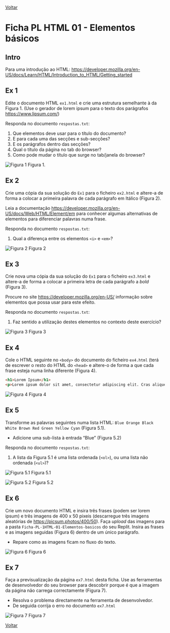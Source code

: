 [Voltar](/.tutorial/1.begin.md)

# Ficha PL HTML 01 - Elementos básicos

## Intro
Para uma introdução ao HTML: https://developer.mozilla.org/en-US/docs/Learn/HTML/Introduction_to_HTML/Getting_started

## Ex 1
Edite o documento HTML `ex1.html` e crie uma estrutura semelhante à da Figura 1.  (Use o gerador de lorem ipsum para o texto dos parágrafos https://www.lipsum.com/)

Responda no documento `respostas.txt`:

1. Que elementos deve usar para o título do documento? 
2. E para cada uma das secções e sub-secções? 
3. E os parágrafos dentro das secções?
4. Qual o título da página no tab do browser? 
5. Como pode mudar o título que surge no tab/janela do browser? 
 
![Figura 1](assets/fig1.png)
Figura 1.

## Ex 2
Crie uma cópia da sua solução do `Ex1` para o ficheiro `ex2.html` e altere-a de forma a colocar a primeira palavra de cada parágrafo em Itálico (Figura 2).

Leia a documentação https://developer.mozilla.org/en-US/docs/Web/HTML/Element/em para conhecer algumas alternativas de elementos para diferenciar palavras numa frase.
   
Responda no documento `respostas.txt`:
1. Qual a diferença entre os elementos `<i>` e `<em>`?

![Figura 2](assets/fig2.png)
Figura 2

## Ex 3
Crie nova uma cópia da sua solução do `Ex1` para o ficheiro `ex3.html` e altere-a de forma a colocar a primeira letra de cada parágrafo a *bold* (Figura 3). 

Procure no site https://developer.mozilla.org/en-US/ informação sobre elementos que possa usar para este efeito.

Responda no documento `respostas.txt`:
1. Faz sentido a utilização destes elementos no contexto deste exercício?

![Figura 3](assets/fig3.png)
Figura 3

## Ex 4
Cole o HTML seguinte no `<body>` do documento do ficheiro `ex4.html` (terá de escrever o resto do HTML do `<head>` e altere-o de forma a que cada frase esteja numa linha diferente (Figura 4).


```html
<h1>Lorem Ipsum</h1>
<p>Lorem ipsum dolor sit amet, consectetur adipiscing elit. Cras aliquet massa id enim posuere congue. Pellentesque venenatis lobortis libero at varius. Nullam sit amet sapien at arcu porta placerat eget sed metus. Interdum et malesuada fames ac ante ipsum primis in faucibus. Sed ac felis eu libero eleifend commodo. In at varius tellus. Vivamus at sollicitudin diam, sed consectetur ipsum. Proin maximus nisi est, nec porttitor est lacinia vel. Vivamus sagittis sed ante eget finibus. Ut euismod, libero vitae varius blandit, tortor est iaculis magna, ut lobortis arcu nisi eu mi. Cras tempus justo a purus dapibus faucibus. In hac habitasse platea dictumst. Suspendisse eleifend malesuada libero sit amet pretium.</p>
```

![Figura 4](assets/fig4.png)
Figura 4

## Ex 5
Transforme as palavras seguintes numa lista HTML: `Blue Orange Black White Brown Red Green Yellow Cyan` (Figura 5.1).

- Adicione uma sub-lista à entrada “Blue” (Figura 5.2)

Responda no documento `respostas.txt`:
1. A lista da Figura 5.1 é uma lista ordenada (`<ol>`), ou uma lista não ordenada (`<ul>`)?



![Figura 5.1](assets/fig5.1.png)
Figura 5.1


![Figura 5.2](assets/fig5.2.png)
Figura 5.2

## Ex 6
Crie um novo documento HTML e insira três frases (podem ser lorem ipsum) e três imagens de 400 x 50 pixeis (descarregue três imagens aleatórias de https://picsum.photos/400/50). Faça _upload_ das imagens para a pasta `Ficha-PL-1HTML-01-Elementos-basicos` do seu Replit. Insira as frases e as imagens seguidas (Figura 6) dentro de um único parágrafo.

- Repare como as imagens ficam no fluxo do texto.

![Figura 6](assets/fig7.png)
Figura 6


## Ex 7
Faça a previsualização da página `ex7.html` desta ficha. Use as ferramentas de desenvolvedor do seu browser para descobrir porque é que a imagem da página não carrega correctamente (Figura 7).

- Resolva o problema directamente na ferramenta de desenvolvedor.
- De seguida corrija o erro no documento `ex7.html` 

![Figura 7](assets/fig9.png)
Figura 7

[Voltar](/.tutorial/1.begin.md)